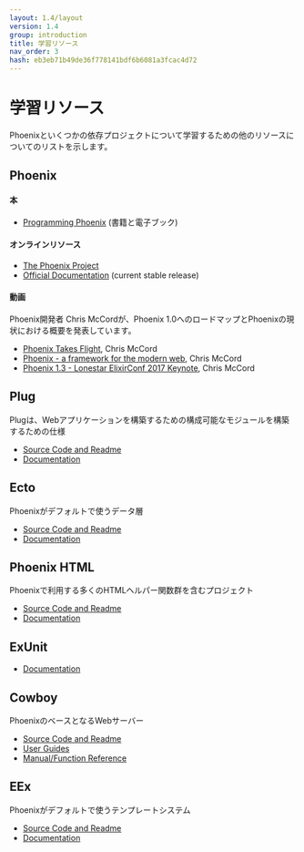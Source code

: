 ```yaml
---
layout: 1.4/layout
version: 1.4
group: introduction
title: 学習リソース
nav_order: 3
hash: eb3eb71b49de36f778141bdf6b6081a3fcac4d72
---
```

# 学習リソース

Phoenixといくつかの依存プロジェクトについて学習するための他のリソースについてのリストを示します。

## Phoenix

#### 本
- [Programming Phoenix](https://pragprog.com/book/phoenix/programming-phoenix) (書籍と電子ブック)

#### オンラインリソース
- [The Phoenix Project](https://github.com/phoenixframework/phoenix)
- [Official Documentation](https://hexdocs.pm/phoenix/) (current stable release)

#### 動画
Phoenix開発者 Chris McCordが、Phoenix 1.0へのロードマップとPhoenixの現状における概要を発表しています。

- [Phoenix Takes Flight](http://www.chrismccord.com/blog/2015/05/09/elixirconfeu-keynote-phoenix-takes-flight/), Chris McCord
- [Phoenix - a framework for the modern web](https://vimeo.com/131633172), Chris McCord
- [Phoenix 1.3 - Lonestar ElixirConf 2017 Keynote](https://www.youtube.com/watch?v=tMO28ar0lW8), Chris McCord

## Plug
Plugは、Webアプリケーションを構築するための構成可能なモジュールを構築するための仕様
- [Source Code and Readme](https://github.com/elixir-lang/plug)
- [Documentation](https://hexdocs.pm/plug)

## Ecto
Phoenixがデフォルトで使うデータ層
- [Source Code and Readme](https://github.com/elixir-lang/ecto)
- [Documentation](https://hexdocs.pm/ecto/)

## Phoenix HTML
Phoenixで利用する多くのHTMLヘルパー関数群を含むプロジェクト
- [Source Code and Readme](https://github.com/phoenixframework/phoenix_html)
- [Documentation](https://hexdocs.pm/phoenix_html/)

## ExUnit
- [Documentation](https://hexdocs.pm/ex_unit/ExUnit.html)

## Cowboy
PhoenixのベースとなるWebサーバー
- [Source Code and Readme](https://github.com/ninenines/cowboy)
- [User Guides](http://ninenines.eu/docs/en/cowboy/2.7/guide/)
- [Manual/Function Reference](http://ninenines.eu/docs/en/cowboy/2.7/manual/)

## EEx
Phoenixがデフォルトで使うテンプレートシステム
- [Source Code and Readme](https://github.com/elixir-lang/elixir)
- [Documentation](https://hexdocs.pm/eex/EEx.html)
